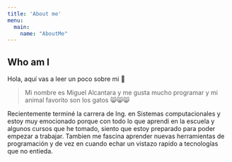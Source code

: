```yaml
---
title: 'About me'
menu:
  main:
    name: "AboutMe"
---
```


## Who am I

Hola, aquí vas a leer un poco sobre mi 🤩

> Mi nombre es Miguel Alcantara y me gusta mucho 
> programar y mi animal favorito son los gatos 😸😸😸 


Recientemente terminé la carrera de Ing. en Sistemas computacionales
y estoy muy emocionado porque con todo lo que aprendi en la escuela y
algunos cursos que he tomado, siento que estoy preparado para poder
empezar a trabajar. Tambien me fascina aprender nuevas herramientas de
programación y de vez en cuando echar un vistazo rapido a tecnologías que
no entieda.

